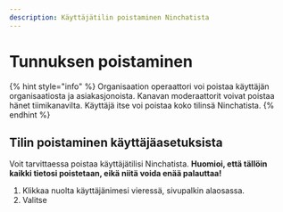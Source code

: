 ```yaml
---
description: Käyttäjätilin poistaminen Ninchatista
---
```


# Tunnuksen poistaminen

{% hint style="info" %}
Organisaation operaattori voi poistaa käyttäjän organisaatiosta ja asiakasjonoista. Kanavan moderaattorit voivat poistaa hänet tiimikanavilta. Käyttäjä itse voi poistaa koko tilinsä Ninchatista.
{% endhint %}

## Tilin poistaminen käyttäjäasetuksista

Voit tarvittaessa poistaa käyttäjätilisi Ninchatista. **Huomioi, että tällöin kaikki tietosi poistetaan, eikä niitä voida enää palauttaa!**

1. Klikkaa nuolta käyttäjänimesi vieressä, sivupalkin alaosassa.
2. Valitse 

